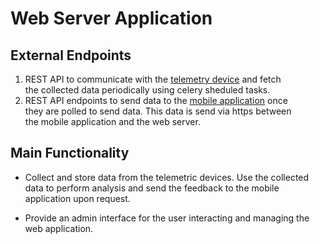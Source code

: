 # Web Server Application
## External Endpoints
1. REST API to communicate with the [telemetry device](https://github.com/mugabwa/Dwear-Arduino) and fetch\
   the collected data periodically using celery sheduled tasks.
2. REST API endpoints to send data to the [mobile application](https://github.com/mugabwa/DamageWear) once\
   they are polled to send data. This data is send via https between\
   the mobile application and the web server.
## Main Functionality
- Collect and store data from the telemetric devices. Use the collected\
data to perform analysis and send the feedback to the mobile\
application upon request.

- Provide an admin interface for the user interacting and managing the\
  web application.
